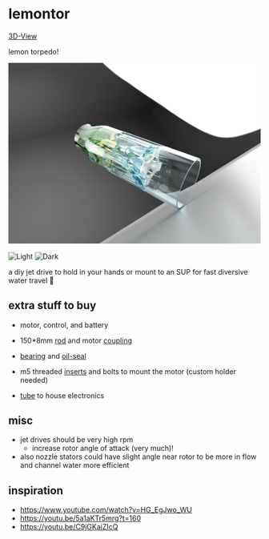 # lemontor

[3D-View](https://a360.co/3xRkCS7)

lemon torpedo!

![side](https://github.com/HannesGitH/lementor/raw/main/images/v18_nice_side_bottom_seethrough.png)

<p align="left">
  <img alt="Light" src="https://github.com/HannesGitH/lemontor/raw/main/images/v12_main_lemon.png" width="43%">
<!-- &nbsp; &nbsp; &nbsp; &nbsp; -->
  <img alt="Dark" src="https://github.com/HannesGitH/lemontor/raw/main/images/v12_lemon_side.png" width="55.6%">
</p>

a diy jet drive to hold in your hands or mount to an SUP for fast diversive water travel 🚀

## extra stuff to buy

- motor, control, and battery

- 150*8mm [rod](https://de.aliexpress.com/item/1005004340355038.html) and motor [coupling](https://www.aliexpress.com/item/1005003160728369.html)
- [bearing](https://www.aliexpress.com/item/4000286783632.html) and [oil-seal](https://www.aliexpress.com/item/4000286783632.html) 
- m5 threaded [inserts](https://www.aliexpress.com/item/1005003754316929.html) and bolts to mount the motor (custom holder needed)
- [tube](https://www.obi.de/metall-dachrinnen/fallrohr-nw-80-ral-8028-braun-2-m/p/6630149) to house electronics

## misc

- jet drives should be very high rpm
    - increase rotor angle of attack (very much)!
- also nozzle stators could have slight angle near rotor to be more in flow and channel water more efficient

## inspiration

- <https://www.youtube.com/watch?v=HG_EgJwo_WU>
- <https://youtu.be/5a1aKTr5mrg?t=160>
- <https://youtu.be/C9jGKaiZIcQ>
